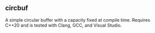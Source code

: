 circbuf
-------

A simple circular buffer with a capacity fixed at compile time.
Requires C++20 and is tested with Clang, GCC, and Visual Studio.
